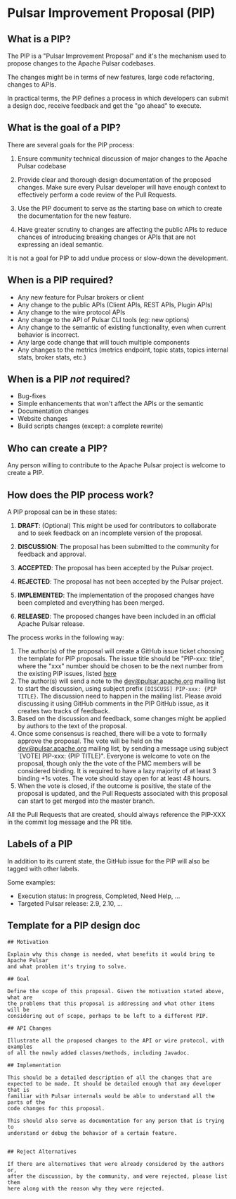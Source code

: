 # Pulsar Improvement Proposal (PIP)

## What is a PIP?

The PIP is a "Pulsar Improvement Proposal" and it's the mechanism used to
propose changes to the Apache Pulsar codebases.

The changes might be in terms of new features, large code refactoring, changes
to APIs.

In practical terms, the PIP defines a process in which developers can submit
a design doc, receive feedback and get the "go ahead" to execute.

## What is the goal of a PIP?

There are several goals for the PIP process:

1. Ensure community technical discussion of major changes to the Apache Pulsar
   codebase

2. Provide clear and thorough design documentation of the proposed changes.
   Make sure every Pulsar developer will have enough context to effectively
   perform a code review of the Pull Requests.

3. Use the PIP document to serve as the starting base on which to create the
   documentation for the new feature.

4. Have greater scrutiny to changes are affecting the public APIs to reduce
   chances of introducing breaking changes or APIs that are not expressing
   an ideal semantic.


It is not a goal for PIP to add undue process or slow-down the development.

## When is a PIP required?

* Any new feature for Pulsar brokers or client
* Any change to the public APIs (Client APIs, REST APIs, Plugin APIs)
* Any change to the wire protocol APIs
* Any change to the API of Pulsar CLI tools (eg: new options)
* Any change to the semantic of existing functionality, even when current
  behavior is incorrect.
* Any large code change that will touch multiple components
* Any changes to the metrics (metrics endpoint, topic stats, topics internal stats, broker stats, etc.)

## When is a PIP *not* required?

* Bug-fixes
* Simple enhancements that won't affect the APIs or the semantic
* Documentation changes
* Website changes
* Build scripts changes (except: a complete rewrite)

## Who can create a PIP?

Any person willing to contribute to the Apache Pulsar project is welcome to
create a PIP.

## How does the PIP process work?

A PIP proposal can be in these states:
1. **DRAFT**: (Optional) This might be used for contributors to collaborate and
   to seek feedback on an incomplete version of the proposal.

2. **DISCUSSION**: The proposal has been submitted to the community for
   feedback and approval.

3. **ACCEPTED**: The proposal has been accepted by the Pulsar project.

4. **REJECTED**: The proposal has not been accepted by the Pulsar project.

5. **IMPLEMENTED**: The implementation of the proposed changes have been
   completed and everything has been merged.

5. **RELEASED**: The proposed changes have been included in an official
   Apache Pulsar release.

The process works in the following way:

1. The author(s) of the proposal will create a GitHub issue ticket choosing the
   template for PIP proposals. The issue title should be "PIP-xxx: title", where
   the "xxx" number should be chosen to be the next number from the existing PIP 
   issues, listed [here](https://github.com/apache/pulsar/issues?q=is%3Aissue+label%3APIP+)
2. The author(s) will send a note to the dev@pulsar.apache.org mailing list
   to start the discussion, using subject prefix `[DISCUSS] PIP-xxx: {PIP TITLE}`. The discussion
   need to happen in the mailing list. Please avoid discussing it using
   GitHub comments in the PIP GitHub issue, as it creates two tracks 
   of feedback.
3. Based on the discussion and feedback, some changes might be applied by
   authors to the text of the proposal.
4. Once some consensus is reached, there will be a vote to formally approve
   the proposal.
   The vote will be held on the dev@pulsar.apache.org mailing list, by
   sending a message using subject `[VOTE] PIP-xxx: {PIP TITLE}".
   Everyone is welcome to vote on the proposal, though only the the vote of the PMC 
   members will be considered binding.
   It is required to have a lazy majority of at least 3 binding +1s votes.
   The vote should stay open for at least 48 hours.
5. When the vote is closed, if the outcome is positive, the state of the
   proposal is updated, and the Pull Requests associated with this proposal can
   start to get merged into the master branch.

All the Pull Requests that are created, should always reference the
PIP-XXX in the
commit log message and the PR title.

## Labels of a PIP

In addition to its current state, the GitHub issue for the PIP will also be
tagged with other labels.

Some examples:
* Execution status: In progress, Completed, Need Help, ...
* Targeted Pulsar release: 2.9, 2.10, ...


## Template for a PIP design doc

```
## Motivation

Explain why this change is needed, what benefits it would bring to Apache Pulsar
and what problem it's trying to solve.

## Goal

Define the scope of this proposal. Given the motivation stated above, what are
the problems that this proposal is addressing and what other items will be
considering out of scope, perhaps to be left to a different PIP.

## API Changes

Illustrate all the proposed changes to the API or wire protocol, with examples
of all the newly added classes/methods, including Javadoc.

## Implementation

This should be a detailed description of all the changes that are
expected to be made. It should be detailed enough that any developer that is
familiar with Pulsar internals would be able to understand all the parts of the
code changes for this proposal.

This should also serve as documentation for any person that is trying to
understand or debug the behavior of a certain feature.


## Reject Alternatives

If there are alternatives that were already considered by the authors or,
after the discussion, by the community, and were rejected, please list them
here along with the reason why they were rejected.

```
